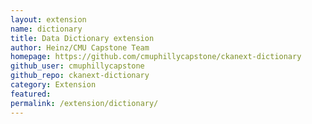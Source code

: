 ```yaml
---
layout: extension
name: dictionary
title: Data Dictionary extension
author: Heinz/CMU Capstone Team
homepage: https://github.com/cmuphillycapstone/ckanext-dictionary
github_user: cmuphillycapstone
github_repo: ckanext-dictionary
category: Extension
featured: 
permalink: /extension/dictionary/
---
```



<Error getting README>
